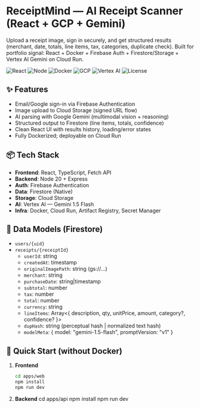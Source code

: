 # ReceiptMind — AI Receipt Scanner (React + GCP + Gemini)

Upload a receipt image, sign in securely, and get structured results (merchant, date, totals, line items, tax, categories, duplicate check).
Built for portfolio signal: React + Docker + Firebase Auth + Firestore/Storage + Vertex AI Gemini on Cloud Run.

<!-- Badges -->
![React](https://img.shields.io/badge/React-18-blue)
![Node](https://img.shields.io/badge/Node-20-green)
![Docker](https://img.shields.io/badge/Docker-Containerized-informational)
![GCP](https://img.shields.io/badge/GCP-Cloud%20Run%20%7C%20Firestore%20%7C%20Storage-orange)
![Vertex AI](https://img.shields.io/badge/Vertex%20AI-Gemini%201.5%20Flash-purple)
![License](https://img.shields.io/badge/License-MIT-lightgrey)

## ✨ Features
- Email/Google sign-in via Firebase Authentication
- Image upload to Cloud Storage (signed URL flow)
- AI parsing with Google Gemini (multimodal vision + reasoning)
- Structured output to Firestore (line items, totals, confidence)
- Clean React UI with results history, loading/error states
- Fully Dockerized; deployable on Cloud Run

## 📦 Tech Stack
- **Frontend**: React, TypeScript, Fetch API
- **Backend**: Node 20 + Express
- **Auth**: Firebase Authentication
- **Data**: Firestore (Native)
- **Storage**: Cloud Storage
- **AI**: Vertex AI — Gemini 1.5 Flash
- **Infra**: Docker, Cloud Run, Artifact Registry, Secret Manager

## 🔐 Data Models (Firestore)
- `users/{uid}`
- `receipts/{receiptId}`
  - `userId`: string
  - `createdAt`: timestamp
  - `originalImagePath`: string (gs://…)
  - `merchant`: string
  - `purchaseDate`: string|timestamp
  - `subtotal`: number
  - `tax`: number
  - `total`: number
  - `currency`: string
  - `lineItems`: Array<{ description, qty, unitPrice, amount, category?, confidence? }>
  - `dupHash`: string (perceptual hash | normalized text hash)
  - `modelMeta`: { model: "gemini-1.5-flash", promptVersion: "v1" }

## 🚀 Quick Start (without Docker)
1. **Frontend**
   ```bash
   cd apps/web
   npm install
   npm run dev

2. **Backend**
   cd apps/api
   npm install
   npm run dev
